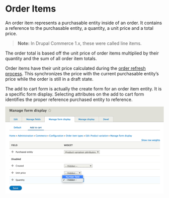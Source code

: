 # Order Items

An order item represents a purchasable entity inside of an order. It contains a reference to the purchasable entity, a quantity, a unit price and a total price.

> **Note:** In Drupal Commerce 1.x, these were called line items.

The order total is based off the unit price of order items multiplied by their quantity and the sum of all order item totals.

Order items have their unit price calculated during the [order refresh process](order-processing.md). This synchronizes the price with the current purchasable entity’s price while the order is still in a draft state.

The add to cart form is actually the create form for an order item entity. It is a specific form display. Selecting attributes on the add to cart form identifies the proper reference purchased entity to reference.

![Order item add to cart form](../images/order-item-add-to-cart-form.png)